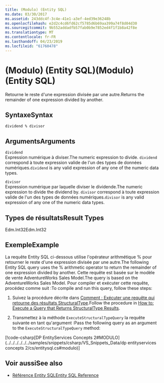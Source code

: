 ```yaml
---
title: (Modulo) (Entity SQL)
ms.date: 03/30/2017
ms.assetid: 243ddc4f-3c4e-41e1-a3ef-4ed39e36248b
ms.openlocfilehash: e2d2c4cd6fd62cf5785d6b69aa399a74f8d04d30
ms.sourcegitcommit: 9b552addadfb57fab0b9e7852ed4f1f1b8a42f8e
ms.translationtype: MT
ms.contentlocale: fr-FR
ms.lasthandoff: 04/23/2019
ms.locfileid: "61760478"
---
```

# <a name="modulo-entity-sql"></a><span data-ttu-id="8253c-102">(Modulo) (Entity SQL)</span><span class="sxs-lookup"><span data-stu-id="8253c-102">(Modulo) (Entity SQL)</span></span>
<span data-ttu-id="8253c-103">Retourne le reste d'une expression divisée par une autre.</span><span class="sxs-lookup"><span data-stu-id="8253c-103">Returns the remainder of one expression divided by another.</span></span>  
  
## <a name="syntax"></a><span data-ttu-id="8253c-104">Syntaxe</span><span class="sxs-lookup"><span data-stu-id="8253c-104">Syntax</span></span>  
  
```  
dividend % divisor  
```  
  
## <a name="arguments"></a><span data-ttu-id="8253c-105">Arguments</span><span class="sxs-lookup"><span data-stu-id="8253c-105">Arguments</span></span>  
 `dividend`  
 <span data-ttu-id="8253c-106">Expression numérique à diviser.</span><span class="sxs-lookup"><span data-stu-id="8253c-106">The numeric expression to divide.</span></span> <span data-ttu-id="8253c-107">`dividend` correspond à toute expression valide de l'un des types de données numériques.</span><span class="sxs-lookup"><span data-stu-id="8253c-107">`dividend` is any valid expression of any one of the numeric data types.</span></span>  
  
 `divisor`  
 <span data-ttu-id="8253c-108">Expression numérique par laquelle diviser le dividende.</span><span class="sxs-lookup"><span data-stu-id="8253c-108">The numeric expression to divide the dividend by.</span></span> <span data-ttu-id="8253c-109">`divisor` correspond à toute expression valide de l'un des types de données numériques.</span><span class="sxs-lookup"><span data-stu-id="8253c-109">`divisor` is any valid expression of any one of the numeric data types.</span></span>  
  
## <a name="result-types"></a><span data-ttu-id="8253c-110">Types de résultats</span><span class="sxs-lookup"><span data-stu-id="8253c-110">Result Types</span></span>  
 <span data-ttu-id="8253c-111">Edm.Int32</span><span class="sxs-lookup"><span data-stu-id="8253c-111">Edm.Int32</span></span>  
  
## <a name="example"></a><span data-ttu-id="8253c-112">Exemple</span><span class="sxs-lookup"><span data-stu-id="8253c-112">Example</span></span>  
 <span data-ttu-id="8253c-113">La requête Entity SQL ci-dessous utilise l'opérateur arithmétique % pour retourner le reste d'une expression divisée par une autre.</span><span class="sxs-lookup"><span data-stu-id="8253c-113">The following Entity SQL query uses the % arithmetic operator to return the remainder of one expression divided by another.</span></span> <span data-ttu-id="8253c-114">Cette requête est basée sur le modèle de vente AdventureWorks Sales Model.</span><span class="sxs-lookup"><span data-stu-id="8253c-114">The query is based on the AdventureWorks Sales Model.</span></span> <span data-ttu-id="8253c-115">Pour compiler et exécuter cette requête, procédez comme suit :</span><span class="sxs-lookup"><span data-stu-id="8253c-115">To compile and run this query, follow these steps:</span></span>  
  
1. <span data-ttu-id="8253c-116">Suivez la procédure décrite dans [Comment : Exécuter une requête qui retourne des résultats StructuralType](../../../../../../docs/framework/data/adonet/ef/how-to-execute-a-query-that-returns-structuraltype-results.md).</span><span class="sxs-lookup"><span data-stu-id="8253c-116">Follow the procedure in [How to: Execute a Query that Returns StructuralType Results](../../../../../../docs/framework/data/adonet/ef/how-to-execute-a-query-that-returns-structuraltype-results.md).</span></span>  
  
2. <span data-ttu-id="8253c-117">Transmettez à la méthode `ExecuteStructuralTypeQuery` la requête suivante en tant qu'argument :</span><span class="sxs-lookup"><span data-stu-id="8253c-117">Pass the following query as an argument to the `ExecuteStructuralTypeQuery` method:</span></span>  
  
 [!code-csharp[DP EntityServices Concepts 2#MODULO](../../../../../../samples/snippets/csharp/VS_Snippets_Data/dp entityservices concepts 2/cs/entitysql.cs#modulo)]  
  
## <a name="see-also"></a><span data-ttu-id="8253c-118">Voir aussi</span><span class="sxs-lookup"><span data-stu-id="8253c-118">See also</span></span>

- [<span data-ttu-id="8253c-119">Référence Entity SQL</span><span class="sxs-lookup"><span data-stu-id="8253c-119">Entity SQL Reference</span></span>](../../../../../../docs/framework/data/adonet/ef/language-reference/entity-sql-reference.md)
